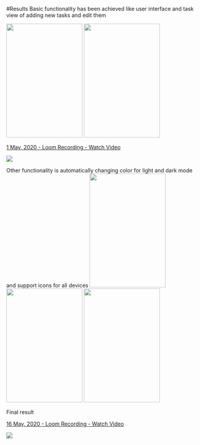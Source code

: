 #Results
Basic functionality has been achieved like user interface and task view of adding new tasks and edit them

<img src = "https://i.imgur.com/DHkrXWi.png" width =200 height=300>
<img src = "https://i.imgur.com/yzREQdm.png" width =200 height=300 >
<a href="https://www.loom.com/share/7ccc563e87954ca8adcde698aab4ae6d" width = 300 height = 300> <p>1 May, 2020 - Loom Recording - Watch Video</p> <img style="max-width:300px;" src="https://cdn.loom.com/sessions/thumbnails/7ccc563e87954ca8adcde698aab4ae6d-with-play.gif"> </a>

Other functionality is automatically changing color for light and dark mode and support icons for all devices
<img src = "https://i.imgur.com/iPVf1mJ.png" width =200 height=300>
<img src = "https://i.imgur.com/zLl5avn.png" width =200 height=300>
<img src = "https://i.imgur.com/9VDDJz0.png" width =200 height=300>

Final result
<a href="https://www.loom.com/share/d0f3ba6050824482b53785b3f65ff950"> <p>16 May, 2020 - Loom Recording - Watch Video</p> <img style="max-width:300px;" src="https://cdn.loom.com/sessions/thumbnails/d0f3ba6050824482b53785b3f65ff950-with-play.gif"> </a>
